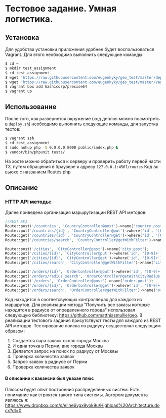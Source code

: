 Тестовое задание. Умная логистика.
==================================

## Установка
Для удобства установки приложения удобнее будет воспользоваться Vagrant. Для этого необходимо выполнить следующие команды:
```bash
$ cd ~
$ mkdir test_assignment
$ cd test_assignment
$ wget 'https://raw.githubusercontent.com/eugenkyky/geo_test/master/deploy.sh'
$ wget 'https://raw.githubusercontent.com/eugenkyky/geo_test/master/Vagrantfile'
$ vagrant box add hashicorp/precise64
$ vagrant up
```

## Использование
После того, как развернется окружение (код деплоя можно посмотреть в ```deploy.sh```) необходимо выполнить следующие команды, для запустка тестов:

```bash
$ vagrant ssh
$ cd test_assignment
$ sudo nohup php -S 0.0.0.0:8000 public/index.php &
$ vendor/bin/phpunit tests/ 
```

На хосте можно обратиться к серверу и проверить работу первой части ТЗ, путем обращения в браузере к адресу ```127.0.0.1:4567/routes```
Код во вьюхе с названием Routes.php

## Описание
### HTTP API методы:
Далее приведена организация маршрутизации REST API методов: 
```php
//REST API
Route::post('/countries', 'CountryController@post')->name('country.post');
Route::put('/countries/{id}', 'CountryController@put')->where('id', '[0-9]+')->name('country.put');
Route::get('/countries/{id}', 'CountryController@get')->where('id', '[0-9]+')->name('country.get');
Route::get('/countries/search', 'CountryController@getWithFilter')->name('country.search');

Route::post('/cities', 'CityController@post')->name('city.post');
Route::put('/cities/{id}', 'CityController@put')->where('id', '[0-9]+')->name('city.put');
Route::get('/cities/{id}', 'CityController@get')->where('id', '[0-9]+')->name('city.get');
Route::get('/cities/search', 'CityController@getWithFilter')->name('city.search');

Route::put('/orders/{id}', 'OrderController@put')->where('id', '[0-9]+')->name('order.put');
Route::get('/orders/radius_search', 'OrderController@getWithCityRadius')->name('order.radius');
Route::post('/orders', 'OrderController@post')->name('order.post');
Route::get('/orders/{id}', 'OrderController@get')->where('id', '[0-9]+')->name('order.get');
Route::get('/orders/search', 'OrderController@getWithFilter')->name('order.search');
```

Код находится в соответсвующих контроллерах для каждого из маршрутов.
Для реализации метода "Получить все заказы которые находятся в радиусе от определенного города" использовал следующую библиотеку: https://github.com/matthiasmullie/geo.
В реализации тестового задания присутствуют тесты для каждого из REST API методов. Тестирование поиска по радиусу осуществлял следующим образом:

1. Создается пара заявок около города Москва
2. И одна точка в Перми, вне города Москвы
3. Делается запрос на поиск по радиусу от Москвы
4. Проверка количества заявок
5. Запрос заявок в радиусе от Перми
6. Проверка количества заявок

#### В описании к вакансии был указан плюс
Плюсом будет опыт построения распределенных систем.
Есть понимание как строятся такого типа системы. Автором документа являюсь я: https://www.dropbox.com/s/eilhe6vgx9yok9u/Highload%20Architecture.docx?dl=0
